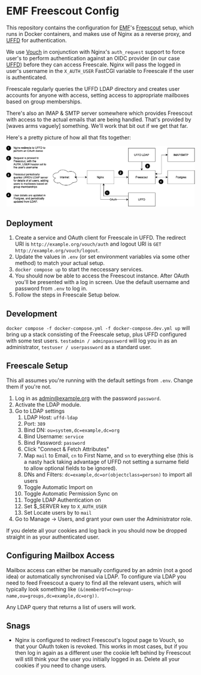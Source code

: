 # EMF Freescout Config

This repository contains the configuration for [EMF](https://emfcamp.org)'s
[Freescout](https://freescout.net) setup, which runs in Docker containers, and
makes use of Nginx as a reverse proxy, and [UFFD](https://git.cccv.de/uffd/uffd)
for authentication.

We use [Vouch](https://github.com/vouch/vouch-proxy/) in conjunction with Nginx's
`auth_request` support to force user's to perform authentication against an OIDC
provider (in our case [UFFD](https://git.cccv.de/uffd/uffd)) before they can
access Freescale. Nginx will pass the logged in user's username in the `X_AUTH_USER`
FastCGI variable to Freescale if the user is authenticated.

Freescale regularly queries the UFFD LDAP directory and creates user accounts
for anyone with access, setting access to appropriate mailboxes based on group
memberships.

There's also an IMAP & SMTP server somewhere which provides Freescout with
access to the actual emails that are being handled. That's provided by [waves
arms vaguely] something. We'll work that bit out if we get that far.

Here's a pretty picture of how all that fits together:

![Diagram](./doc/diagram.png)

## Deployment

1. Create a service and OAuth client for Freescale in UFFD. The redirect URI is
  `http://example.org/vouch/auth` and logout URI is `GET http://example.org/vouch/logout`.
2. Update the values in `.env` (or set environment variables via some other method)
   to match your actual setup.
3. `docker compose up` to start the neccessary services.
4. You should now be able to access the Freescout instance. After OAuth you'll
   be presented with a log in screen. Use the default username and password from
   `.env` to log in.
5. Follow the steps in Freescale Setup below.

## Development

`docker compose -f docker-compose.yml -f docker-compose.dev.yml up` will bring
up a stack consisting of the Freescale setup, plus UFFD configured with some
test users. `testadmin / adminpassword` will log you in as an administrator,
`testuser / userpassword` as a standard user.

## Freescale Setup

This all assumes you're running with the default settings from `.env`. Change them
if you're not.

1. Log in as admin@example.org with the password `password`.
2. Activate the LDAP module.
3. Go to LDAP settings
   1. LDAP Host: `uffd-ldap`
   2. Port: `389`
   3. Bind DN: `ou=system,dc=example,dc=org`
   4. Bind Username: `service`
   5. Bind Password: `password`
   6. Click "Connect & Fetch Attributes"
   7. Map `mail` to Email, `cn` to First Name, and `sn` to everything else (this is a nasty
      hack taking advantage of UFFD not setting a surname field to allow optional fields to
      be ignored).
   8. DNs and Filters: `dc=example,dc=or(objectclass=person)` to import all users
   9. Toggle Automatic Import on
   10. Toggle Automatic Permission Sync on
   11. Toggle LDAP Authentication on
   12. Set $_SERVER key to `X_AUTH_USER`
   13. Set Locate users by to `mail`
4. Go to Manage -> Users, and grant your own user the Administrator role.

If you delete all your cookies and log back in you should now be dropped straight
in as your authenticated user.

## Configuring Mailbox Access

Mailbox access can either be manually configured by an admin (not a good idea)
or automatically synchronised via LDAP. To configure via LDAP you need to feed
Freescout a query to find all the relevant users, which will typically look
something like `(&(memberOf=cn=group-name,ou=groups,dc=example,dc=org))`.

Any LDAP query that returns a list of users will work.

## Snags

* Nginx is configured to redirect Freescout's logout page to Vouch, so that your
  OAuth token is revoked. This works in most cases, but if you then log in again
  as a different user the cookie left behind by Freescout will still think your
  the user you initially logged in as. Delete all your cookies if you need to
  change users.
